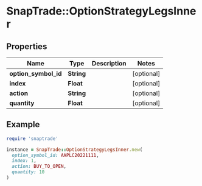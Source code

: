 # SnapTrade::OptionStrategyLegsInner

## Properties

| Name | Type | Description | Notes |
| ---- | ---- | ----------- | ----- |
| **option_symbol_id** | **String** |  | [optional] |
| **index** | **Float** |  | [optional] |
| **action** | **String** |  | [optional] |
| **quantity** | **Float** |  | [optional] |

## Example

```ruby
require 'snaptrade'

instance = SnapTrade::OptionStrategyLegsInner.new(
  option_symbol_id: AAPLC20221111,
  index: 1,
  action: BUY_TO_OPEN,
  quantity: 10
)
```

